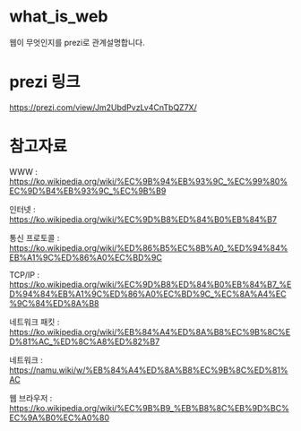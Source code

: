 # what_is_web
웹이 무엇인지를 prezi로 관계설명합니다.

# prezi 링크
https://prezi.com/view/Jm2UbdPvzLv4CnTbQZ7X/


# 참고자료
WWW : https://ko.wikipedia.org/wiki/%EC%9B%94%EB%93%9C_%EC%99%80%EC%9D%B4%EB%93%9C_%EC%9B%B9 

인터넷 : https://ko.wikipedia.org/wiki/%EC%9D%B8%ED%84%B0%EB%84%B7 

통신 프로토콜 : https://ko.wikipedia.org/wiki/%ED%86%B5%EC%8B%A0_%ED%94%84%EB%A1%9C%ED%86%A0%EC%BD%9C

TCP/IP : https://ko.wikipedia.org/wiki/%EC%9D%B8%ED%84%B0%EB%84%B7_%ED%94%84%EB%A1%9C%ED%86%A0%EC%BD%9C_%EC%8A%A4%EC%9C%84%ED%8A%B8 

네트워크 패킷 : https://ko.wikipedia.org/wiki/%EB%84%A4%ED%8A%B8%EC%9B%8C%ED%81%AC_%ED%8C%A8%ED%82%B7 

네트워크 : https://namu.wiki/w/%EB%84%A4%ED%8A%B8%EC%9B%8C%ED%81%AC 

웹 브라우저 : https://ko.wikipedia.org/wiki/%EC%9B%B9_%EB%B8%8C%EB%9D%BC%EC%9A%B0%EC%A0%80 

